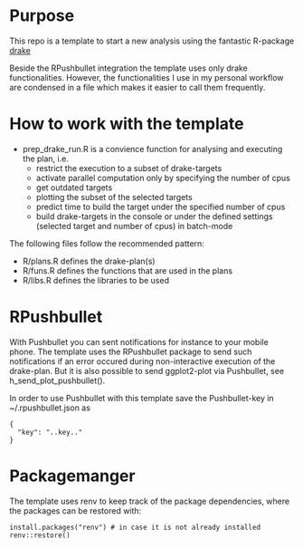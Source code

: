 # Purpose

This repo is a template to start a new analysis using the
fantastic R-package [drake](https://books.ropensci.org/drake/)

Beside the RPushbullet integration the template uses only
drake functionalities. However, the functionalities I use
in my personal workflow are condensed in a file which makes
it easier to call them frequently.

# How to work with the template

* prep_drake_run.R is a convience function for analysing 
  and executing the plan, i.e.
  - restrict the execution to a subset of drake-targets
  - activate parallel computation only by specifying the 
    number of cpus
  - get outdated targets
  - plotting the subset of the selected targets
  - predict time to build the target under the specified
    number of cpus
  - build drake-targets in the console or under the 
    defined settings (selected target and number of cpus)
    in batch-mode

The following files follow the recommended pattern:

* R/plans.R defines the drake-plan(s)
* R/funs.R defines the functions that are used in the plans
* R/libs.R defines the libraries to be used

# RPushbullet

With Pushbullet you can sent notifications for instance to
your mobile phone. The template uses the RPushbullet package
to send such notifications if an error occured during
non-interactive execution of the drake-plan. But it is also
possible to send ggplot2-plot via Pushbullet, see 
h_send_plot_pushbullet().

In order to use Pushbullet with this template save the
Pushbullet-key in ~/.rpushbullet.json as 
~~~~
{
  "key": "..key.."
}
~~~~

# Packagemanger

The template uses renv to keep track of the package dependencies, 
where the packages can be restored with:
~~~~
install.packages("renv") # in case it is not already installed
renv::restore()
~~~~
